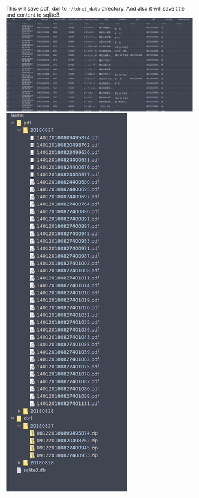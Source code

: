 This will save pdf, xbrl to `~/tdnet_data` directory. And also it will save title and content to sqlite3.
![image1](https://raw.githubusercontent.com/fx-kirin/tdnet-crawler/master/Selection_116.png)
![image2](https://raw.githubusercontent.com/fx-kirin/tdnet-crawler/master/Selection_117.png)
